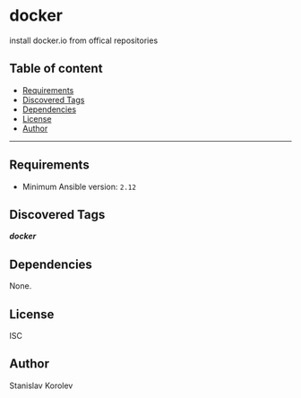 # docker

install docker.io from offical repositories

## Table of content

- [Requirements](#requirements)
- [Discovered Tags](#discovered-tags)
- [Dependencies](#dependencies)
- [License](#license)
- [Author](#author)

---

## Requirements

- Minimum Ansible version: `2.12`


## Discovered Tags

**_docker_**


## Dependencies

None.

## License

ISC

## Author

Stanislav Korolev

